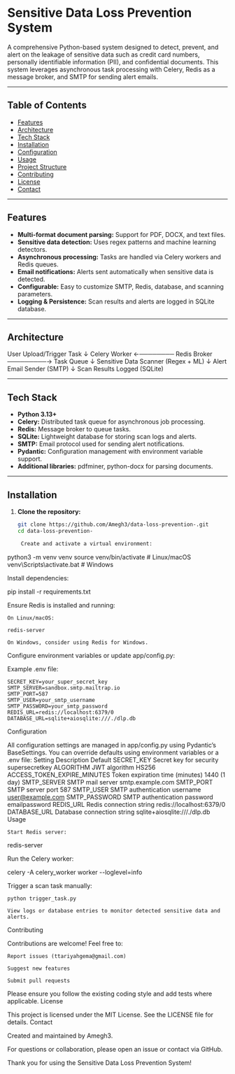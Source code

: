 # Sensitive Data Loss Prevention System

A comprehensive Python-based system designed to detect, prevent, and alert on the leakage of sensitive data such as credit card numbers, personally identifiable information (PII), and confidential documents. This system leverages asynchronous task processing with Celery, Redis as a message broker, and SMTP for sending alert emails.

---

## Table of Contents

- [Features](#features)
- [Architecture](#architecture)
- [Tech Stack](#tech-stack)
- [Installation](#installation)
- [Configuration](#configuration)
- [Usage](#usage)
- [Project Structure](#project-structure)
- [Contributing](#contributing)
- [License](#license)
- [Contact](#contact)

---

## Features

- **Multi-format document parsing:** Support for PDF, DOCX, and text files.
- **Sensitive data detection:** Uses regex patterns and machine learning detectors.
- **Asynchronous processing:** Tasks are handled via Celery workers and Redis queues.
- **Email notifications:** Alerts sent automatically when sensitive data is detected.
- **Configurable:** Easy to customize SMTP, Redis, database, and scanning parameters.
- **Logging & Persistence:** Scan results and alerts are logged in SQLite database.

---

## Architecture

User Upload/Trigger Task
↓
Celery Worker ←──────── Redis Broker ─────────→ Task Queue
↓
Sensitive Data Scanner (Regex + ML)
↓
Alert Email Sender (SMTP)
↓
Scan Results Logged (SQLite)


---

## Tech Stack

- **Python 3.13+**
- **Celery:** Distributed task queue for asynchronous job processing.
- **Redis:** Message broker to queue tasks.
- **SQLite:** Lightweight database for storing scan logs and alerts.
- **SMTP:** Email protocol used for sending alert notifications.
- **Pydantic:** Configuration management with environment variable support.
- **Additional libraries:** pdfminer, python-docx for parsing documents.

---

## Installation

1. **Clone the repository:**
   ```bash
   git clone https://github.com/Amegh3/data-loss-prevention-.git
   cd data-loss-prevention-

    Create and activate a virtual environment:

python3 -m venv venv
source venv/bin/activate      # Linux/macOS
venv\Scripts\activate.bat     # Windows

Install dependencies:

pip install -r requirements.txt

Ensure Redis is installed and running:

    On Linux/macOS:

    redis-server

    On Windows, consider using Redis for Windows.

Configure environment variables or update app/config.py:

Example .env file:

    SECRET_KEY=your_super_secret_key
    SMTP_SERVER=sandbox.smtp.mailtrap.io
    SMTP_PORT=587
    SMTP_USER=your_smtp_username
    SMTP_PASSWORD=your_smtp_password
    REDIS_URL=redis://localhost:6379/0
    DATABASE_URL=sqlite+aiosqlite:///./dlp.db

Configuration

All configuration settings are managed in app/config.py using Pydantic’s BaseSettings. You can override defaults using environment variables or a .env file:
Setting	Description	Default
SECRET_KEY	Secret key for security	supersecretkey
ALGORITHM	JWT algorithm	HS256
ACCESS_TOKEN_EXPIRE_MINUTES	Token expiration time (minutes)	1440 (1 day)
SMTP_SERVER	SMTP mail server	smtp.example.com
SMTP_PORT	SMTP server port	587
SMTP_USER	SMTP authentication username	user@example.com
SMTP_PASSWORD	SMTP authentication password	emailpassword
REDIS_URL	Redis connection string	redis://localhost:6379/0
DATABASE_URL	Database connection string	sqlite+aiosqlite:///./dlp.db
Usage

    Start Redis server:

redis-server

Run the Celery worker:

celery -A celery_worker worker --loglevel=info

Trigger a scan task manually:

    python trigger_task.py

    View logs or database entries to monitor detected sensitive data and alerts.



Contributing

Contributions are welcome! Feel free to:

    Report issues (ttariyahgema@gmail.com)

    Suggest new features

    Submit pull requests

Please ensure you follow the existing coding style and add tests where applicable.
License

This project is licensed under the MIT License. See the LICENSE file for details.
Contact

Created and maintained by Amegh3.

For questions or collaboration, please open an issue or contact via GitHub.

Thank you for using the Sensitive Data Loss Prevention System!

